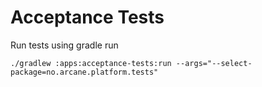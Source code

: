 # Acceptance Tests

Run tests using gradle run

    ./gradlew :apps:acceptance-tests:run --args="--select-package=no.arcane.platform.tests"
